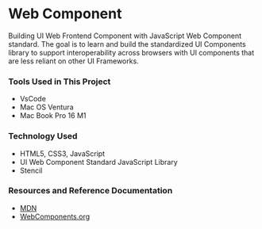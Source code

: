 # Web Component
Building UI Web Frontend Component with JavaScript Web Component standard.
The goal is to learn and build the standardized UI Components library to support interoperability across browsers with UI components that are less reliant on other UI Frameworks.

### Tools Used in This Project

- VsCode
- Mac OS Ventura
- Mac Book Pro 16 M1
  
### Technology Used

- HTML5, CSS3, JavaScript
- UI Web Component Standard JavaScript Library
- Stencil

### Resources and Reference Documentation

- [MDN](https://developer.mozilla.org/en-US/docs/Web)
- [WebComponents.org](https://www.webcomponents.org/)

